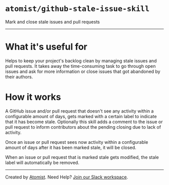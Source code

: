 # `atomist/github-stale-issue-skill`

<!---atomist-skill-description:start--->

Mark and close stale issues and pull requests

<!---atomist-skill-description:end--->

---

<!---atomist-skill-readme:start--->

# What it's useful for

Helps to keep your project's backlog clean by managing stale issues
and pull requests. It takes away the time-consuming task to go through
open issues and ask for more information or close issues that got
abandoned by their authors.

# How it works

A GitHub issue and/or pull request that doesn't see any activity
within a configurable amount of days, gets marked with a certain
label to indicate that it has become stale. Optionally this skill
adds a comment to the issue or pull request to inform contributors
about the pending closing due to lack of activity.

Once an issue or pull request sees now activity within a configurable
amount of days after it has been marked stale, it will be closed.

When an issue or pull request that is marked stale gets modified,
the stale label will automatically be removed.

<!---atomist-skill-readme:end--->

---

Created by [Atomist][atomist].
Need Help? [Join our Slack workspace][slack].

[atomist]: https://atomist.com/ "Atomist - How Teams Deliver Software"
[slack]: https://join.atomist.com/ "Atomist Community Slack"
